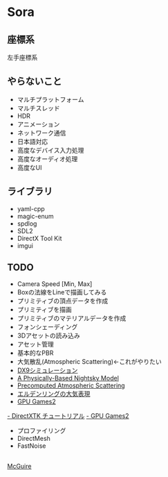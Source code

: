 # Sora



## 座標系
左手座標系



## やらないこと
- マルチプラットフォーム
- マルチスレッド
- HDR
- アニメーション
- ネットワーク通信
- 日本語対応
- 高度なデバイス入力処理
- 高度なオーディオ処理
- 高度なUI



## ライブラリ
- yaml-cpp
- magic-enum
- spdlog
- SDL2
- DirectX Tool Kit
- imgui



## TODO
- Camera Speed [Min, Max]
- Boxの法線をLineで描画してみる
- プリミティブの頂点データを作成
- プリミティブを描画
- プリミティブのマテリアルデータを作成
- フォンシェーディング
- 3Dアセットの読み込み
- アセット管理
- 基本的なPBR
- 大気散乱(Atmospheric Scattering)←これがやりたい
- [DX9シミュレーション](https://hexadrive.jp/lab/demo/385/)
- [A Physically-Based Nightsky Model](https://graphics.stanford.edu/~henrik/papers/nightsky/)
- [Precomputed Atmospheric Scattering](https://ebruneton.github.io/precomputed_atmospheric_scattering/)
- [エルデンリングの大気表現](https://gamemakers.jp/article/2022_10_04_20087/)
- [GPU Games2](https://developer.nvidia.com/gpugems/gpugems2/part-ii-shading-lighting-and-shadows/chapter-16-accurate-atmospheric-scattering)

[- DirectXTK チュートリアル](https://github.com/microsoft/DirectXTK/wiki)
[- GPU Games2](https://developer.nvidia.com/gpugems/gpugems2/copyright)
- プロファイリング
- DirectMesh
- FastNoise


## 
[McGuire](https://casual-effects.com/data/)